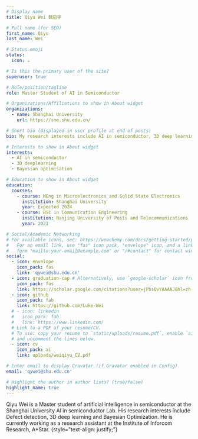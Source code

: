 ```yaml
---
# Display name
title: Qiyu Wei 魏启宇

# Full name (for SEO)
first_name: Qiyu
last_name: Wei

# Status emoji
status:
  icon: ☕️

# Is this the primary user of the site?
superuser: true

# Role/position/tagline
role: Master Student of AI in Semiconductor 

# Organizations/Affiliations to show in About widget
organizations:
  - name: Shanghai University
    url: https://sme.shu.edu.cn/

# Short bio (displayed in user profile at end of posts)
bio: My research interests include AI in semiconductor, 3D deep learning and Bayesian Optimisation.

# Interests to show in About widget
interests:
  - AI in semiconductor
  - 3D deeplearning
  - Bayesian optimisation

# Education to show in About widget
education:
  courses:
    - course: MEng in Microelectronics and Solid State Electronics
      institution: Shanghai University
      year: Expected 2024
    - course: BSc in Communication Engineering
      institution: Nanjing University of Posts and Telecommunications
      year: 2021

# Social/Academic Networking
# For available icons, see: https://wowchemy.com/docs/getting-started/page-builder/#icons
#   For an email link, use "fas" icon pack, "envelope" icon, and a link in the
#   form "mailto:your-email@example.com" or "/#contact" for contact widget.
social:
  - icon: envelope
    icon_pack: fas
    link: 'qywei@shu.edu.cn'
  - icon: graduation-cap # Alternatively, use `google-scholar` icon from `ai` icon pack
    icon_pack: fas
    link: https://scholar.google.com/citations?user=jPbsQvYAAAAJ&hl=zh-TW/
  - icon: github
    icon_pack: fab
    link: https://github.com/Luke-Wei
  # - icon: linkedin
  #   icon_pack: fab
  #   link: https://www.linkedin.com/
  # Link to a PDF of your resume/CV.
  # To use: copy your resume to `static/uploads/resume.pdf`, enable `ai` icons in `params.yaml`,
  # and uncomment the lines below.
  - icon: cv
    icon_pack: ai
    link: uploads/weiqiyu_CV.pdf

# Enter email to display Gravatar (if Gravatar enabled in Config)
email: 'qywei@shu.edu.cn'

# Highlight the author in author lists? (true/false)
highlight_name: true
---
```


Qiyu Wei is a Master student of artificial intelligence in semiconductor at the Shanghai University  AI in semiconductor Lab. His research interests include Defect detection, 3D deep learning and Bayesian Optimization. He is currently working as a research assistant at the Institute of Inforcom Research, A*Star.
{style="text-align: justify;"}
